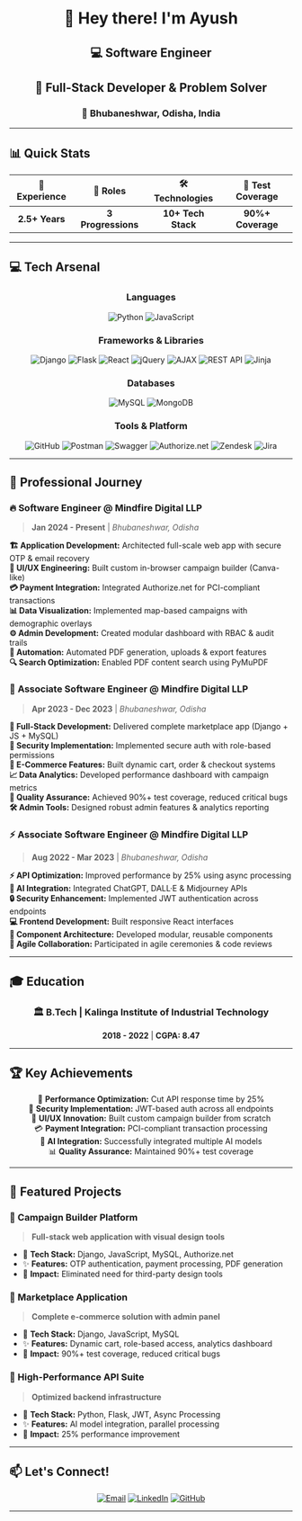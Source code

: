 <div align="center">

# 👋 Hey there! I'm Ayush
## 💻 Software Engineer

</div>

<div align="center">
  
## 🚀 Full-Stack Developer & Problem Solver
### 📍 Bhubaneshwar, Odisha, India

</div>

---

## 📊 Quick Stats

<div align="center">

| 💼 Experience | 🎯 Roles | 🛠️ Technologies | 🧪 Test Coverage |
|:-------------:|:--------:|:---------------:|:----------------:|
| **2.5+ Years** | **3 Progressions** | **10+ Tech Stack** | **90%+ Coverage** |

</div>

---

## 💻 Tech Arsenal

<div align="center">

### Languages
![Python](https://img.shields.io/badge/Python-3776AB?style=for-the-badge&logo=python&logoColor=white)
![JavaScript](https://img.shields.io/badge/JavaScript-F7DF1E?style=for-the-badge&logo=javascript&logoColor=black)

### Frameworks & Libraries
![Django](https://img.shields.io/badge/Django-092E20?style=for-the-badge&logo=django&logoColor=white)
![Flask](https://img.shields.io/badge/Flask-000000?style=for-the-badge&logo=flask&logoColor=white)
![React](https://img.shields.io/badge/React-20232A?style=for-the-badge&logo=react&logoColor=61DAFB)
![jQuery](https://img.shields.io/badge/jQuery-0769AD?style=for-the-badge&logo=jquery&logoColor=white)
![AJAX](https://img.shields.io/badge/AJAX-FF6600?style=for-the-badge&logo=ajax&logoColor=white)
![REST API](https://img.shields.io/badge/REST_API-02569B?style=for-the-badge&logo=rest&logoColor=white)
![Jinja](https://img.shields.io/badge/Jinja-B41717?style=for-the-badge&logo=jinja&logoColor=white)

### Databases
![MySQL](https://img.shields.io/badge/MySQL-4479A1?style=for-the-badge&logo=mysql&logoColor=white)
![MongoDB](https://img.shields.io/badge/MongoDB-4EA94B?style=for-the-badge&logo=mongodb&logoColor=white)

### Tools & Platform
![GitHub](https://img.shields.io/badge/GitHub-100000?style=for-the-badge&logo=github&logoColor=white)
![Postman](https://img.shields.io/badge/Postman-FF6C37?style=for-the-badge&logo=postman&logoColor=white)
![Swagger](https://img.shields.io/badge/Swagger-85EA2D?style=for-the-badge&logo=swagger&logoColor=black)
![Authorize.net](https://img.shields.io/badge/Authorize.net-00A4E4?style=for-the-badge&logo=authorize-dot-net&logoColor=white)
![Zendesk](https://img.shields.io/badge/Zendesk-03363D?style=for-the-badge&logo=zendesk&logoColor=white)
![Jira](https://img.shields.io/badge/Jira-0052CC?style=for-the-badge&logo=jira&logoColor=white)

</div>

---

## 🎯 Professional Journey

### 🔥 **Software Engineer** @ Mindfire Digital LLP
> **Jan 2024 - Present** | *Bhubaneshwar, Odisha*

**🏗️ Application Development:** Architected full-scale web app with secure OTP & email recovery  
**🎨 UI/UX Engineering:** Built custom in-browser campaign builder (Canva-like)  
**💳 Payment Integration:** Integrated Authorize.net for PCI-compliant transactions  
**📊 Data Visualization:** Implemented map-based campaigns with demographic overlays  
**⚙️ Admin Development:** Created modular dashboard with RBAC & audit trails  
**🤖 Automation:** Automated PDF generation, uploads & export features  
**🔍 Search Optimization:** Enabled PDF content search using PyMuPDF

### 🚀 **Associate Software Engineer** @ Mindfire Digital LLP
> **Apr 2023 - Dec 2023** | *Bhubaneshwar, Odisha*

**🚀 Full-Stack Development:** Delivered complete marketplace app (Django + JS + MySQL)  
**🔐 Security Implementation:** Implemented secure auth with role-based permissions  
**🛒 E-Commerce Features:** Built dynamic cart, order & checkout systems  
**📈 Data Analytics:** Developed performance dashboard with campaign metrics  
**🧪 Quality Assurance:** Achieved 90%+ test coverage, reduced critical bugs  
**🛠️ Admin Tools:** Designed robust admin features & analytics reporting

### ⚡ **Associate Software Engineer** @ Mindfire Digital LLP
> **Aug 2022 - Mar 2023** | *Bhubaneshwar, Odisha*

**⚡ API Optimization:** Improved performance by 25% using async processing  
**🤖 AI Integration:** Integrated ChatGPT, DALL·E & Midjourney APIs  
**🔒 Security Enhancement:** Implemented JWT authentication across endpoints  
**💻 Frontend Development:** Built responsive React interfaces  
**🧩 Component Architecture:** Developed modular, reusable components  
**🤝 Agile Collaboration:** Participated in agile ceremonies & code reviews

---

## 🎓 Education

<div align="center">

### 🏛️ **B.Tech** | Kalinga Institute of Industrial Technology
**2018 - 2022** | **CGPA: 8.47**

</div>

---

## 🏆 Key Achievements

<div align="center">

🎯 **Performance Optimization:** Cut API response time by 25%  
🔐 **Security Implementation:** JWT-based auth across all endpoints  
🎨 **UI/UX Innovation:** Built custom campaign builder from scratch  
💳 **Payment Integration:** PCI-compliant transaction processing  
🤖 **AI Integration:** Successfully integrated multiple AI models  
📊 **Quality Assurance:** Maintained 90%+ test coverage  

</div>

---

## 🌟 Featured Projects

### 🎨 Campaign Builder Platform
> **Full-stack web application with visual design tools**
- 🔧 **Tech Stack:** Django, JavaScript, MySQL, Authorize.net
- ✨ **Features:** OTP authentication, payment processing, PDF generation
- 🎯 **Impact:** Eliminated need for third-party design tools

### 🛒 Marketplace Application  
> **Complete e-commerce solution with admin panel**
- 🔧 **Tech Stack:** Django, JavaScript, MySQL
- ✨ **Features:** Dynamic cart, role-based access, analytics dashboard
- 🎯 **Impact:** 90%+ test coverage, reduced critical bugs

### 🚀 High-Performance API Suite
> **Optimized backend infrastructure**
- 🔧 **Tech Stack:** Python, Flask, JWT, Async Processing
- ✨ **Features:** AI model integration, parallel processing
- 🎯 **Impact:** 25% performance improvement

---

## 📫 Let's Connect!

<div align="center">

[![Email](https://img.shields.io/badge/Email-D14836?style=for-the-badge&logo=gmail&logoColor=white)](mailto:kumarayushwebd7@gmail.com)
[![LinkedIn](https://img.shields.io/badge/LinkedIn-0077B5?style=for-the-badge&logo=linkedin&logoColor=white)](https://linkedin.com/in/ayush-kumar-75b56517b)
[![GitHub](https://img.shields.io/badge/GitHub-100000?style=for-the-badge&logo=github&logoColor=white)](https://github.com/ayushKumar476)

</div>

---
